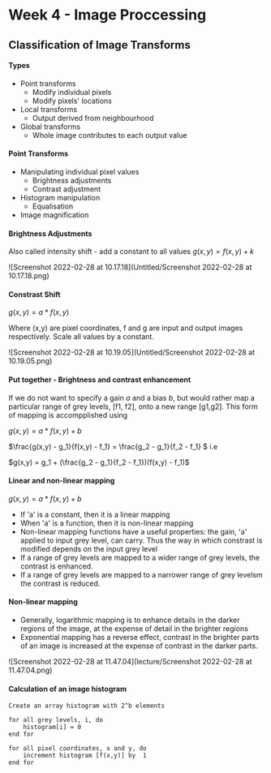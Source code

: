 # Week 4 - Image Proccessing



## Classification of Image Transforms

#### Types

- Point transforms
  - Modify individual pixels
  - Modify pixels' locations
- Local transforms
  - Output derived from neighbourhood
- Global transforms
  - Whole image contributes to each output value



#### Point Transforms

- Manipulating individual pixel values
  - Brightness adjustments
  - Contrast adjustment
- Histogram manipulation
  - Equalisation
- Image magnification



#### **Brightness Adjustments**

Also called intensity shift - add a constant to all values $g(x,y) = f(x,y) + k$

![Screenshot 2022-02-28 at 10.17.18](Untitled/Screenshot 2022-02-28 at 10.17.18.png)



#### Constrast Shift

$g(x,y) = a * f(x,y)$

Where (x,y) are pixel coordinates, f and g are input and output images respectively. Scale all values by a constant.

![Screenshot 2022-02-28 at 10.19.05](Untitled/Screenshot 2022-02-28 at 10.19.05.png)

#### Put together - Brightness and contrast enhancement

If we do not want to specify a gain *a* and a bias *b*, but would rather map a particular range of grey levels, [f1, f2], onto a new range [g1,g2]. This form of mapping is accompplished using 

$g(x,y) = a* f(x,y) + b$

$\frac{g(x,y) - g_1}{f(x,y) - f_1} = \frac{g_2 - g_1}{f_2 - f_1} $ i.e

$g(x,y) = g_1 + (\frac{g_2 - g_1}{f_2 - f_1})(f(x,y) - f_1)$



#### Linear and non-linear mapping

$g(x,y) = a* f(x,y) + b$

- If 'a' is a constant, then it is a linear mapping
- When 'a' is a function, then it is non-linear mapping
- Non-linear mapping functions have a useful properties: the gain, 'a' applied to input grey level, can carry. Thus the way in which constrast is modified depends on the input grey level
- If a range of grey levels are mapped to a wider range of grey levels, the contrast is enhanced.
- If a range of grey levels are mapped to a narrower range of grey levelsm the contrast is reduced.



#### Non-linear mapping

- Generally, logarithmic mapping is to enhance details in the darker regions of the image, at the expense of detail in the brighter regions
- Exponential mapping has a reverse effect, contrast in the brighter parts of an image is increased at the expense of contrast in the darker parts.

![Screenshot 2022-02-28 at 11.47.04](lecture/Screenshot 2022-02-28 at 11.47.04.png)

#### Calculation of an image histogram

```
Create an array histogram with 2^b elements

for all grey levels, i, do
	histogram[i] = 0
end for

for all pixel coordinates, x and y, do
	increment histogram [f(x,y)] by  1
end for
```


